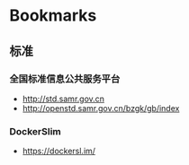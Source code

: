 # Bookmarks

## 标准

### 全国标准信息公共服务平台
- http://std.samr.gov.cn
- http://openstd.samr.gov.cn/bzgk/gb/index

### DockerSlim
- https://dockersl.im/
